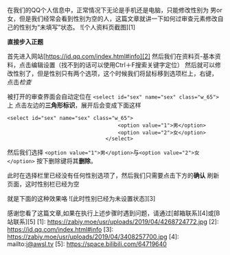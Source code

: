 在我们的QQ个人信息中，正常情况下无论是手机还是电脑，只能修改性别为 男or女，但是我们经常会看到性别为空的人，这篇文章就讲一下如何过审查元素修改自己的性别为“未填写”状态。
![个人资料页截图][1]


**直接步入正题**

首先进入网站[https://id.qq.com/index.html#info][2]
然后我们在资料页-基本资料，点击编辑设置（找不到的话可以使用Ctrl＋F搜索关键字定位）
然后就可以修改性别了，但是性别只有两个选项，这个时候我们将鼠标移到选项栏上，右键，
点击*检查*

被打开的审查界面会自动定位在
`<select id="sex" name="sex" class="w_65">`上
点击左边的**三角形标识**，展开后会变成下面这样

    <select id="sex" name="sex" class="w_65"> 
                                    	<option value="1">男</option>                                   	
                                        <option value="2">女</option>
                                    </select>

然后我们选择
`<option value="1">男</option>`与`<option value="2">女</option>`
按下删除键将其**删除**。

此时在选择栏里已经没有任何性别选项了，然后我们只需要点击下方的**确认**
刷新页面，这时性别栏已经为空

就是下面的这种效果咯
![此时性别已经为未设置状态][3]

感谢您看了这篇文章,如果在执行上述步骤时遇到问题，请通过[邮箱联系][4]或[B站联系][5]
  [1]: https://zabiy.moe/usr/uploads/2019/04/4268724772.jpg
  [2]: https://id.qq.com/index.html#info
  [3]: https://zabiy.moe/usr/uploads/2019/04/3408257700.jpg
  [4]: mailto:i@awsl.tv
  [5]: https://space.bilibili.com/64719640
